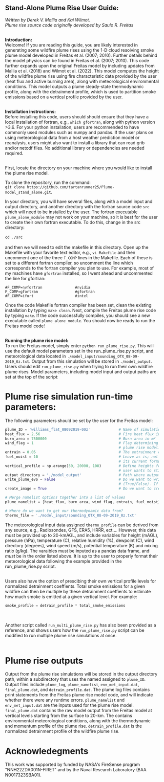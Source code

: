 <h2>Stand-Alone Plume Rise User Guide:</h2>

_Written by Derek V. Mallia and Kai Wilmot.<br>
Plume rise source code originally developed by Saulo R. Freitas_
<br><br>

**Introduction:**<br>
Welcome! If you are reading this guide, you are likely interested in generating some wildfire plume rises using the 1-D cloud resolving smoke plume model 
developed in Freitas et al. (2007; 2010). Further details behind the model physics can be found in Freitas et al. (2007; 2010). This code further expands 
upon the original Freitas model by including updates from Mallia et al. (2018) and Wilmot et al. (2022). This model computes the height of the wildfire
plume rise using fire characteristic data provided by the user (heat flux and active burning area), along with meteorological environmental conditions. This
model outputs a plume steady-state thermodynamic profile, along with the detrainment profile, which is used to partition smoke emissions based on a vertical 
profile provided by the user.
<br><br>

**Installation instructions:**<br>
Before installing this code, users should should ensure that they have a local installation of fortran, e.g., `which gfortran`, along with python version >3.6. 
For your python installation, users are recommended to have commonly used modules such as numpy and pandas. If the user plans on using meteorological data from
a host weather prediction model or reanalysis, users might also want to install a library that can read grib and/or netcdf files. No additional library or 
dependencies are needed required.<br><br>

First, locate the directory on your machine where you would like to install the plume rise model.<br>

To clone the repository, run the command:<br>
`git clone https://github.com/tartanrunner25/Plume-model_stand_alone.git`.

In your directory, you will have several files, along with a model input and output directory, and another directory with the fortran source code `src` which will 
need to be installed by the user. The fortran executable `plume_alone_module` may not work on your machine, so it is best for the user to create their own 
fortran executable. To do this, change in the src directory:<br><br>
`cd ./src`
<br>
<br>
and then we will need to edit the makefile in this directory. Open up the Makefile with your favorite text editor, e.g., `vi Makefile` and then uncomment one of the
three `F_COMP` lines in the Makefile. Each of these is set to a different fortran compiler, so uncomment the line which corresponds to the fortran compiler you plan 
to use. For example, most of my machines have `gfortran` installed, so I went ahead and uncommented the line for gfortran:<br>

```
#F_COMP=nvfortran               #nvidia
F_COMP=gfortran                 #gfortran
#F_COMP=ifort                   #intel
```

Once the code Makefile fortran compiler has been set, clean the existing installation by typing `make clean`. Next, compile the Freitas plume rise code by typing
`make`. If the code successfully compiles, you should see a new executable called `plume_alone_module`. You should now be ready to run the Freitas model code!
<br><br>

**Running the plume rise model:**<br>
To run the Freitas model, simply enter `python run_plume_rise.py`. This will use the default model parameters set in the run_plume_rise.py script, and meteorological
data located in `./model_input/sounding_OTX_08-09-2019_0z.txt`. Output from this simulation will be stored in `./model_output`. Users should edit `run_plume_rise.py`
when trying to run their own wildfire plume rises. Model parameters, including model input and output paths are set at the top of the script:<br>


# Plume rise simulation run-time parameters:

The following parameters should be set by the user for the Freitas model:

```python
plume_ID = 'williams_flat_08092019-00z'             # Name of simulation, which is used to name model output. Should be a string.
heat_flux = 2.56                                    # Fire heat flux in kW/m²
burn_area = 7500000                                 # Burn area in m²
wind_flag = 1                                       # Flag determining if we want to turn on wind shear effects on the 
                                                    # plume rise model. 1 = on, 0 = off
entrain = 0.05                                      # The entrainment coefficient. Generally leave this as 0.05.
fuel_moist = 10                                     # Leave as is; not currently used in the plume rise calculation.
                                                    # its current formulation.
vertical_profile = np.arange(50, 20000, 100)        # Define heights for the detrainment profile. Can be set to None if the
                                                    # user wants to stick with the default height profile.
output_directory = './model_output'                 # Path where output files will be placed.
write_plume_evo = False                             # Do we want to write out the evolution of the plume rise by timestep?
                                                    # (True/False). If not, discard the results. File can be larger.
create_image = True                                 # Do we want to create a plot?

# Merge namelist options together into a list of values
plume_namelist = [heat_flux, burn_area, wind_flag, entrain, fuel_moist]

# Where do we want to get our thermodynamic data from?
thermo_file = './model_input/sounding_OTX_08-09-2019_0z.txt'
```

The meteorological input data assigned `thermo_profile` can be derived from any source, e.g., Radiosondes, GFS, ERA5, HRRR, ect.... However,
this data must be provided up to 20-kmAGL, and include variables for height (mAGL), pressure (hPa), temperature (C), relative humidity (%),
dewpoint (C), wind directory (degrees), wind speed (m/s), potential temperature (K) and mixing ratio (g/kg). The varaibles must be inputed 
as a pandas data frame, and _must_ be in the order listed above. It is up to the user to properly format their meteorological data following
the example provided in the run_plume_rise.py script.<br><br>

Users also have the option of prescibing their own vertical profile levels for normalized detrainment coeffients. Total smoke emissions for 
a given wildfire can then be multiple by these detrainment coeffients to estimate how much smoke is emitted at a given vertical level. For 
example:
```python
smoke_profile = detrain_profile * total_smoke_emissions
```
<br><br>
Another script called `run_multi_plume_rise.py` has also been provided as a reference, and shows users how the `run_plume_rise.py` script 
can be modified to run multiple plume rise simulations at once.
<br><br>

# Plume rise outputs
Output from the plume rise simulations will be stored in the output directory path, within a subdirectory that uses the named assigned to 
`plume_ID`. Output files include `plume_log`, `plume_namelist`, `env_met_input.dat`, `final_plume.dat`, and `detrain_profile.dat`. The plume log 
files contains print statements from the Freitas plume rise model code, and will indicate whether there were any runtime errors. `plume_namelist`
and `env_met_input.dat` are the inputs used for the plume rise model. `final_plume.dat` contains the raw model output from the Freitas model
at vertical levels starting from the surface to 20-km. The contains environmental meteorological conditions, along with the thermodynamic and 
momentum profile of the plume rise. `detrain_profile.dat` is the normalized detrainment profile of the wildfire plume rise. 


# Acknowledegments 
This work was supported by funded by NASA's FireSense program "NNH22ZDA001N-FIRET" and by the Naval Research Laboratory (BAA N0017323SBA01).


